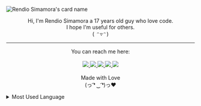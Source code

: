 ![Rendio Simamora's card name](https://cardivo.vercel.app/api?name=Rendio%20Simamora&description=Hi,%20Nice%20to%20meet%20you%20%F0%9F%98%B6%E2%80%8D%F0%9F%8C%AB%EF%B8%8F&image=https://avatars.githubusercontent.com/u/40624866?v=4&backgroundColor=%23ecf0f1&linkedin=Rendio%20Simamora&pattern=hideout&opacity=0.04)
<div align="center">
<p>Hi, I'm Rendio Simamora a 17 years old guy who love code.</br>I hope I'm useful for others.</br>( ᵔ ▿ ᵔ )</p>

---

You can reach me here:</br></br>
<a href="mailto:mail@rndio.my.id">
  <img src="https://img.shields.io/badge/Email-D14836?style=for-the-badge&logo=gmail&logoColor=white">
</a>
<a href="https://s.id/rndblog">
  <img src="https://img.shields.io/badge/Blog-FF5722?style=for-the-badge&logo=blogger&logoColor=white">
</a>
<a href="https://s.id/rndyt">
  <img src="https://img.shields.io/badge/YouTube-FF0000?style=for-the-badge&logo=youtube&logoColor=white">
</a>
<a href="https://www.linkedin.com/in/rendio-simamora-b24908199/">
  <img src="https://img.shields.io/badge/LinkedIn-0077B5?style=for-the-badge&logo=linkedin&logoColor=white">
</a>
<a href="https://s.id/rndig">
  <img src="https://img.shields.io/badge/Instagram-E4405F?style=for-the-badge&logo=instagram&logoColor=white">
</a>
</br></br>
  Made with Love</br>
  (っ ͡❛ ‿ ͡❛)っ❤️
</div>

<details>
  <summary>Most Used Language</summary>
  <div align="center">
    <a href="https://www.rndio.my.id">
      <img src="https://github-readme-stats.vercel.app/api/top-langs/?username=rndio&theme=react&layout=compact">
    </a>
  </div>
</details>
